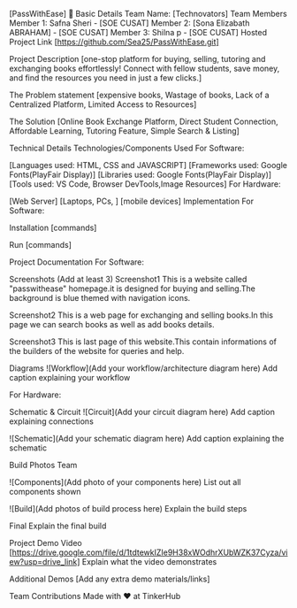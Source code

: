 [PassWithEase] 🎯
Basic Details
Team Name: [Technovators]
Team Members
Member 1: Safna Sheri - [SOE CUSAT]
Member 2: [Sona Elizabath ABRAHAM] - [SOE CUSAT]
Member 3: Shilna p - [SOE CUSAT]
Hosted Project Link
[https://github.com/Sea25/PassWithEase.git]

Project Description
[one-stop platform for buying, selling, tutoring and exchanging books effortlessly! Connect with fellow students, save money, and find the resources you need in just a few clicks.]

The Problem statement
[expensive books, Wastage of books, Lack of a Centralized Platform, Limited Access to Resources]

The Solution
[Online Book Exchange Platform, Direct Student Connection, Affordable Learning, Tutoring Feature, Simple Search & Listing]

Technical Details
Technologies/Components Used
For Software:

[Languages used: HTML, CSS and JAVASCRIPT]
[Frameworks used: Google Fonts(PlayFair Display)]
[Libraries used: Google Fonts(PlayFair Display)]
[Tools used: VS Code, Browser DevTools,Image Resources]
For Hardware:

[Web Server]
[Laptops, PCs, ]
[mobile devices]
Implementation
For Software:

Installation
[commands]

Run
[commands]

Project Documentation
For Software:

Screenshots (Add at least 3)
Screenshot1 This is a website called "passwithease" homepage.it is designed for buying and selling.The background is blue themed with navigation icons.

Screenshot2 This is a web page for exchanging and selling books.In this page we can search books as well as add books details.

Screenshot3 This is last page of this website.This contain informations of the builders of the website for queries and help.

Diagrams
![Workflow](Add your workflow/architecture diagram here) Add caption explaining your workflow

For Hardware:

Schematic & Circuit
![Circuit](Add your circuit diagram here) Add caption explaining connections

![Schematic](Add your schematic diagram here) Add caption explaining the schematic

Build Photos
Team

![Components](Add photo of your components here) List out all components shown

![Build](Add photos of build process here) Explain the build steps

Final Explain the final build

Project Demo
Video
[https://drive.google.com/file/d/1tdtewkIZIe9H38xWOdhrXUbWZK37Cyza/view?usp=drive_link] Explain what the video demonstrates

Additional Demos
[Add any extra demo materials/links]

Team Contributions
Made with ❤️ at TinkerHub